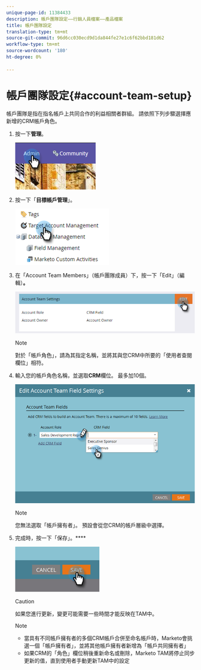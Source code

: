 ```yaml
---
unique-page-id: 11384433
description: 帳戶團隊設定——行銷人員檔案——產品檔案
title: 帳戶團隊設定
translation-type: tm+mt
source-git-commit: 96d6cc030ecd9d1da844fe27e1c6f62bbd181d62
workflow-type: tm+mt
source-wordcount: '180'
ht-degree: 0%

---
```



# 帳戶團隊設定{#account-team-setup}

帳戶團隊是指在指名帳戶上共同合作的利益相關者群組。 請依照下列步驟選擇應新增的CRM帳戶角色。

1. 按一下&#x200B;**管理**。

   ![](assets/one-3.png)

1. 按一下「**目標帳戶管理**」。

   ![](assets/account-team-setup-2.png)

1. 在「Account Team Members」（帳戶團隊成員）下，按一下「Edit」（編輯）**。**

   ![](assets/3.png)

   >[!NOTE]
   >
   >對於「帳戶角色」，請為其指定名稱，並將其與您CRM中所要的「使用者查閱欄位」相符。

1. 輸入您的帳戶角色名稱，並選取&#x200B;**CRM**&#x200B;欄位。 最多加10個。

   ![](assets/four-2.png)

   >[!NOTE]
   >
   >您無法選取「帳戶擁有者」。 預設會從您CRM的帳戶層級中選擇。

1. 完成時，按一下「保存」。****

   ![](assets/five-2.png)

   >[!CAUTION]
   >
   >如果您進行更新，變更可能需要一些時間才能反映在TAM中。

   >[!NOTE]
   >
   >* 當具有不同帳戶擁有者的多個CRM帳戶合併至命名帳戶時，Marketo會挑選一個「帳戶擁有者」，並將其他帳戶擁有者新增為「帳戶共同擁有者」
      >
      >
   * 如果CRM的「角色」欄位稍後重新命名或刪除，Marketo TAM將停止同步更新的值，直到使用者手動更新TAM中的設定

